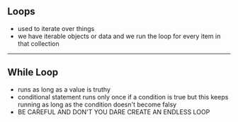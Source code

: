 ## Loops

- used to iterate over things
- we have iterable objects or data and we run the loop for every item in that collection

---

## While Loop

- runs as long as a value is truthy
- conditional statement runs only once if a condition is true but this keeps running as long as the condition doesn't become falsy
- BE CAREFUL AND DON'T YOU DARE CREATE AN ENDLESS LOOP

